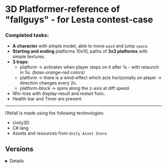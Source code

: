 # 3D Platformer-reference of "fallguys" - for Lesta contest-case
### Completed tasks:
- **A character** with simple model, able to move `wasd` and jump `space`.
- **Starting and ending** platforms 10x10, paths of **3x3 platforms** with simple textures.
- **3 traps**:
  - platform -> activates when player steps on it after 1s - with relaunch in 5s. _(base-orange-red colors)_
  - platform -> there is a wind-effect which acts horizontally on player -> direction changes every 2s.
  - platform-block -> spins along the z-axis at diff speed.
- Win-lose with display-result and restart func.
- Health-bar and Timer are present.

---
l1fefall is made using the following technologies:

- Unity3D
- C# lang
- Assets and resources from `Unity Asset Store`

## Versions
<details>
    <summary>Details</summary>

- `0.12`
  - first ver. for completing level

